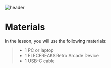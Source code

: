 ![header](assets/header.png)

# Materials

In the lesson, you will use the following materials:

> - 1 PC or laptop
> - 1 ELECFREAKS Retro Arcade Device
> - 1 USB-C cable
